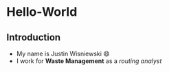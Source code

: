 # Hello-World
## Introduction
- My name is Justin Wisniewski
😄
- I work for **Waste Management** as a *routing analyst*
